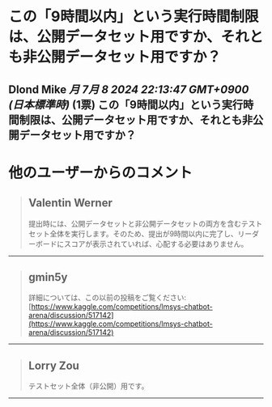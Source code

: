 # この「9時間以内」という実行時間制限は、公開データセット用ですか、それとも非公開データセット用ですか？
**Dlond Mike** *月 7月 8 2024 22:13:47 GMT+0900 (日本標準時)* (1票)
この「9時間以内」という実行時間制限は、公開データセット用ですか、それとも非公開データセット用ですか？
---
# 他のユーザーからのコメント
> ## Valentin Werner
> 
> 提出時には、公開データセットと非公開データセットの両方を含むテストセット全体を実行します。そのため、提出が9時間以内に完了し、リーダーボードにスコアが表示されていれば、心配する必要はありません。
> 
> 
> 
---
> ## gmin5y
> 
> 詳細については、この以前の投稿をご覧ください: [https://www.kaggle.com/competitions/lmsys-chatbot-arena/discussion/517142](https://www.kaggle.com/competitions/lmsys-chatbot-arena/discussion/517142)
> 
> 
> 
---
> ## Lorry Zou
> 
> テストセット全体（非公開）用です。
> 
> 
> 
--- 


